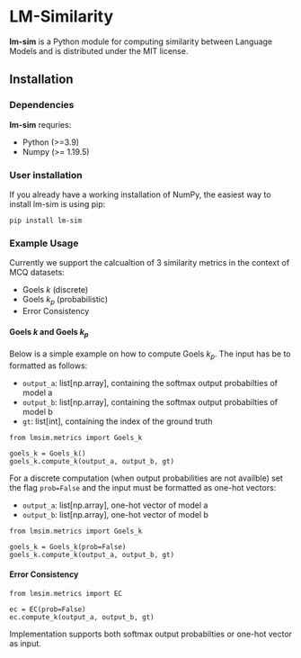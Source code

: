 # LM-Similarity

**lm-sim** is a Python module for computing similarity between Language Models and is distributed under the MIT license. 

## Installation

### Dependencies

**lm-sim** requries:
- Python (>=3.9)
- Numpy (>= 1.19.5)

### User installation 
If you already have a working installation of NumPy, the easiest way to install lm-sim is using pip:
```
pip install lm-sim
```

### Example Usage 
Currently we support the calcualtion of 3 similarity metrics in the context of MCQ datasets: 
- Goels $k$ (discrete)
- Goels $k_p$ (probabilistic) 
- Error Consistency

#### Goels $k$ and Goels $k_p$

Below is a simple example on how to compute Goels $k_p$. The input has be to formatted as follows:
- `output_a`: list[np.array], containing the softmax output probabilties of model a
- `output_b`: list[np.array], containing the softmax output probabilties of model b
- `gt`: list[int], containing the index of the ground truth 

```
from lmsim.metrics import Goels_k

goels_k = Goels_k()
goels_k.compute_k(output_a, output_b, gt)

```

For a discrete computation (when output probabilities are not availble) set the flag `prob=False` and the input must be formatted as one-hot vectors:
- `output_a`: list[np.array], one-hot vector of model a
- `output_b`: list[np.array], one-hot vector of model b

```
from lmsim.metrics import Goels_k

goels_k = Goels_k(prob=False)
goels_k.compute_k(output_a, output_b, gt)
```

#### Error Consistency
```
from lmsim.metrics import EC

ec = EC(prob=False)
ec.compute_k(output_a, output_b, gt)
```
Implementation supports both softmax output probabilties or one-hot vector as input.
